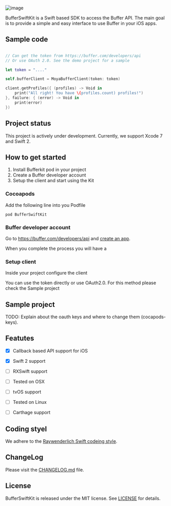 ![image](http://cl.ly/0U2E212I0a1E/logo.png)
 
BufferSwiftKit is a Swift based SDK to access the Buffer API. 
The main goal is to provide a simple and easy interface to use Buffer in your iOS apps.

## Sample code

```swift

// Can get the token from https://buffer.com/developers/api
// Or use OAuth 2.0. See the demo project for a sample

let token = "...." 

self.bufferClient = MoyaBufferClient(token: token)

client.getProfiles({ (profiles) -> Void in
    print("All right! You have \(profiles.count) profiles!")
}, failure: { (error) -> Void in
    print(error)
})

```

## Project status

This project is actively under development.
Currently, we support Xcode 7 and Swift 2.

## How to get started

1. Install Bufferkit pod in your project
2. Create a Buffer developer account
3. Setup the client and start using the Kit

### Cocoapods

Add the following line into you Podfile

```
pod BufferSwiftKit
```

### Buffer developer account

Go to https://buffer.com/developers/api and [create an app](https://buffer.com/developers/apps/create).

When you complete the process you will have a 

### Setup client

Inside your project configure the client 

You can use the token directly or use OAuth2.0. For this method please check the Sample project

## Sample project

TODO: Explain about the oauth keys and where to change them (cocapods-keys).

## Featutes

- [x] Callback based API support for iOS
- [x] Swift 2 support
- [ ] RXSwift support
- [ ] Tested on OSX 
- [ ] tvOS support
- [ ] Tested on Linux
- [ ] Carthage support


## Coding styel

We adhere to the [Raywenderlich Swift codeing style](https://github.com/raywenderlich/swift-style-guide).

## ChangeLog

Please visit the [CHANGELOG.md](CHANGELOG.md) file.

## License

BufferSwiftKit is released under the MIT license. See [LICENSE](LICENSE) for details.
